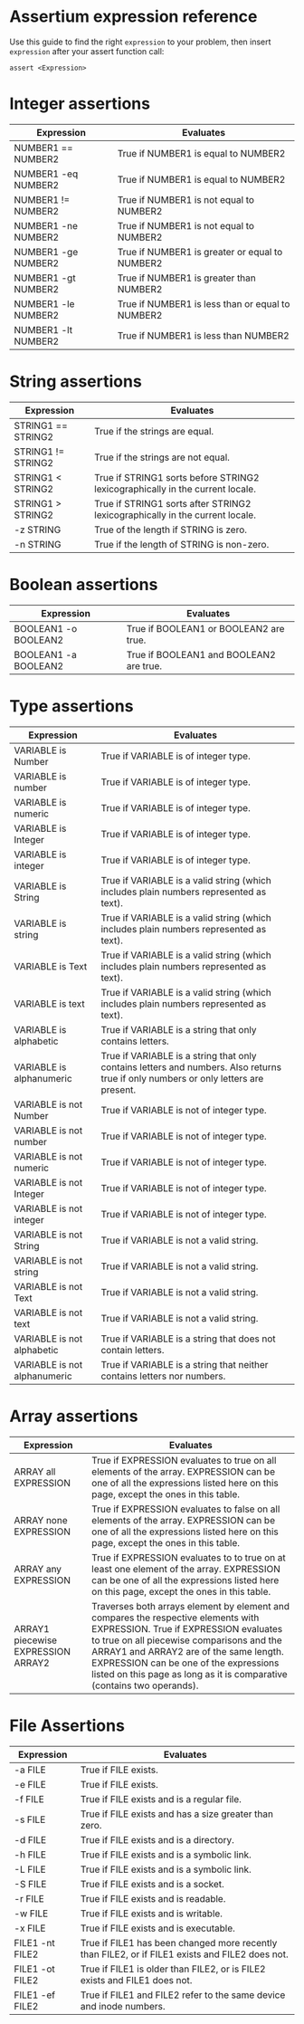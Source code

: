  # Assertium expression reference
Use this guide to find the right `expression` to your problem, then insert `expression` after your assert function call:
````
assert <Expression>
````

# Integer assertions
| Expression			| Evaluates
|---					|---
|NUMBER1 == NUMBER2 	|True if NUMBER1 is equal to NUMBER2
|NUMBER1 -eq NUMBER2	|True if NUMBER1 is equal to NUMBER2
|NUMBER1 != NUMBER2 	|True if NUMBER1 is not equal to NUMBER2
|NUMBER1 -ne NUMBER2	|True if NUMBER1 is not equal to NUMBER2
|NUMBER1 -ge NUMBER2	|True if NUMBER1 is greater or equal to NUMBER2
|NUMBER1 -gt NUMBER2	|True if NUMBER1 is greater than NUMBER2
|NUMBER1 -le NUMBER2	|True if NUMBER1 is less than or equal to NUMBER2
|NUMBER1 -lt NUMBER2	|True if NUMBER1 is less than NUMBER2

# String assertions
| Expression			| Evaluates
|---					|---
|STRING1 == STRING2 	|True if the strings are equal.
|STRING1 != STRING2 	|True if the strings are not equal.
|STRING1 < STRING2 		|True if STRING1 sorts before STRING2 lexicographically in the current locale.
|STRING1 > STRING2 		|True if STRING1 sorts after STRING2 lexicographically in the current locale.
|-z STRING 				|True of the length if STRING is zero.
|-n STRING 				|True if the length of STRING is non-zero.

# Boolean assertions
| Expression			| Evaluates
|---					|---
|BOOLEAN1 -o BOOLEAN2 	|True if BOOLEAN1 or BOOLEAN2 are true.
|BOOLEAN1 -a BOOLEAN2	|True if BOOLEAN1 and BOOLEAN2 are true.

# Type assertions
| Expression					| Evaluates
|---							|---
|VARIABLE is Number 			|True if VARIABLE is of integer type.
|VARIABLE is number 			|True if VARIABLE is of integer type.
|VARIABLE is numeric 			|True if VARIABLE is of integer type.
|VARIABLE is Integer 			|True if VARIABLE is of integer type.
|VARIABLE is integer			|True if VARIABLE is of integer type.
|VARIABLE is String 			|True if VARIABLE is a valid string (which includes plain numbers represented as text).
|VARIABLE is string 			|True if VARIABLE is a valid string (which includes plain numbers represented as text).
|VARIABLE is Text	 			|True if VARIABLE is a valid string (which includes plain numbers represented as text).
|VARIABLE is text	 			|True if VARIABLE is a valid string (which includes plain numbers represented as text).
|VARIABLE is alphabetic			|True if VARIABLE is a string that only contains letters.
|VARIABLE is alphanumeric		|True if VARIABLE is a string that only contains letters and numbers. Also returns true if only numbers or only letters are present.
|VARIABLE is not Number 		|True if VARIABLE is not of integer type.
|VARIABLE is not number 		|True if VARIABLE is not of integer type.
|VARIABLE is not numeric 		|True if VARIABLE is not of integer type.
|VARIABLE is not Integer 		|True if VARIABLE is not of integer type.
|VARIABLE is not integer		|True if VARIABLE is not of integer type.
|VARIABLE is not String 		|True if VARIABLE is not a valid string.
|VARIABLE is not string 		|True if VARIABLE is not a valid string. 
|VARIABLE is not Text	 		|True if VARIABLE is not a valid string.
|VARIABLE is not text	 		|True if VARIABLE is not a valid string.
|VARIABLE is not alphabetic		|True if VARIABLE is a string that does not contain letters.
|VARIABLE is not alphanumeric	|True if VARIABLE is a string that neither contains letters nor numbers.

# Array assertions
| Expression							| Evaluates
|---									|---
|ARRAY all EXPRESSION 					|True if EXPRESSION evaluates to true on all elements of the array. EXPRESSION can be one of all the expressions listed here on this page, except the ones in this table.		
|ARRAY none EXPRESSION 					|True if EXPRESSION evaluates to false on all elements of the array. EXPRESSION can be one of all the expressions listed here on this page, except the ones in this table.
|ARRAY any EXPRESSION 					|True if EXPRESSION evaluates to to true on at least one element of the array. EXPRESSION can be one of all the expressions listed here on this page, except the ones in this table.
|ARRAY1 piecewise EXPRESSION ARRAY2 	|Traverses both arrays element by element and compares the respective elements with EXPRESSION. True if EXPRESSION evaluates to true on all piecewise comparisons and the ARRAY1 and ARRAY2 are of the same length. EXPRESSION can be one of the expressions listed on this page as long as it is comparative (contains two operands).

# File Assertions 
| Expression		| Evaluates
|---				|---
|-a FILE 			|True if FILE exists.
|-e FILE 			|True if FILE exists.
|-f FILE 			|True if FILE exists and is a regular file.
|-s FILE 			|True if FILE exists and has a size greater than zero.
|-d FILE 			|True if FILE exists and is a directory.
|-h FILE 			|True if FILE exists and is a symbolic link.
|-L FILE 			|True if FILE exists and is a symbolic link.
|-S FILE 			|True if FILE exists and is a socket.
|-r FILE 			|True if FILE exists and is readable.
|-w FILE 			|True if FILE exists and is writable.
|-x FILE 			|True if FILE exists and is executable.
|FILE1 -nt FILE2 	|True if FILE1 has been changed more recently than FILE2, or if FILE1 exists and FILE2 does not.
|FILE1 -ot FILE2 	|True if FILE1 is older than FILE2, or is FILE2 exists and FILE1 does not.
|FILE1 -ef FILE2	|True if FILE1 and FILE2 refer to the same device and inode numbers.